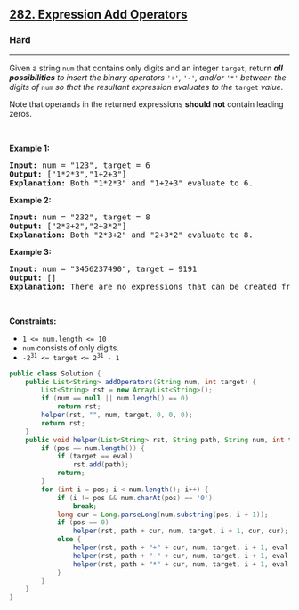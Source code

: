 <h2><a href="https://leetcode.com/problems/expression-add-operators">282. Expression Add Operators</a></h2><h3>Hard</h3><hr><p>Given a string <code>num</code> that contains only digits and an integer <code>target</code>, return <em><strong>all possibilities</strong> to insert the binary operators </em><code>&#39;+&#39;</code><em>, </em><code>&#39;-&#39;</code><em>, and/or </em><code>&#39;*&#39;</code><em> between the digits of </em><code>num</code><em> so that the resultant expression evaluates to the </em><code>target</code><em> value</em>.</p>

<p>Note that operands in the returned expressions <strong>should not</strong> contain leading zeros.</p>

<p>&nbsp;</p>
<p><strong class="example">Example 1:</strong></p>

<pre>
<strong>Input:</strong> num = &quot;123&quot;, target = 6
<strong>Output:</strong> [&quot;1*2*3&quot;,&quot;1+2+3&quot;]
<strong>Explanation:</strong> Both &quot;1*2*3&quot; and &quot;1+2+3&quot; evaluate to 6.
</pre>

<p><strong class="example">Example 2:</strong></p>

<pre>
<strong>Input:</strong> num = &quot;232&quot;, target = 8
<strong>Output:</strong> [&quot;2*3+2&quot;,&quot;2+3*2&quot;]
<strong>Explanation:</strong> Both &quot;2*3+2&quot; and &quot;2+3*2&quot; evaluate to 8.
</pre>

<p><strong class="example">Example 3:</strong></p>

<pre>
<strong>Input:</strong> num = &quot;3456237490&quot;, target = 9191
<strong>Output:</strong> []
<strong>Explanation:</strong> There are no expressions that can be created from &quot;3456237490&quot; to evaluate to 9191.
</pre>

<p>&nbsp;</p>
<p><strong>Constraints:</strong></p>

<ul>
	<li><code>1 &lt;= num.length &lt;= 10</code></li>
	<li><code>num</code> consists of only digits.</li>
	<li><code>-2<sup>31</sup> &lt;= target &lt;= 2<sup>31</sup> - 1</code></li>
</ul>

```java
public class Solution {
    public List<String> addOperators(String num, int target) {
        List<String> rst = new ArrayList<String>();
        if (num == null || num.length() == 0)
            return rst;
        helper(rst, "", num, target, 0, 0, 0);
        return rst;
    }
    public void helper(List<String> rst, String path, String num, int target, int pos, long eval, long multed) {
        if (pos == num.length()) {
            if (target == eval)
                rst.add(path);
            return;
        }
        for (int i = pos; i < num.length(); i++) {
            if (i != pos && num.charAt(pos) == '0')
                break;
            long cur = Long.parseLong(num.substring(pos, i + 1));
            if (pos == 0)
                helper(rst, path + cur, num, target, i + 1, cur, cur);
            else {
                helper(rst, path + "+" + cur, num, target, i + 1, eval + cur, cur);
                helper(rst, path + "-" + cur, num, target, i + 1, eval - cur, -cur);
                helper(rst, path + "*" + cur, num, target, i + 1, eval - multed + multed * cur, multed * cur);
            }
        }
    }
}
```
